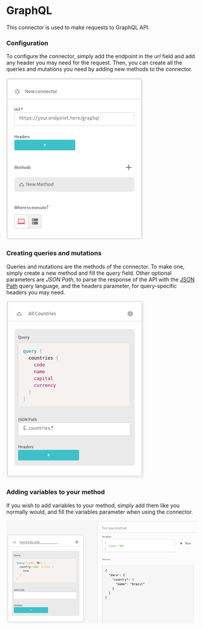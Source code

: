 # GraphQL

This connector is used to make requests to GraphQL API.

### Configuration

To configure the connector, simply add the endpoint in the _url_ field and add any header you may need for the request. Then, you can create all the queries and mutations you need by adding new methods to the connector.

![](<../../../.gitbook/assets/image (64).png>)

### Creating queries and mutations

Queries and mutations are the methods of the connector. To make one, simply create a new method and fill the _query_ field. Other optional parameters are _JSON Path_, to parse the response of the API with the [JSON Path](https://jsonpath.com) query language, and the headers parameter, for query-specific headers you may need.

![](<../../../.gitbook/assets/image (60) (1).png>)

### Adding variables to your method

If you wish to add variables to your method, simply add them like you normally would, and fill the variables parameter when using the connector.

![](<../../../.gitbook/assets/image (55).png>)
